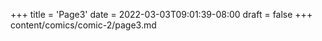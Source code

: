 +++
title = 'Page3'
date = 2022-03-03T09:01:39-08:00
draft = false
+++
content/comics/comic-2/page3.md
